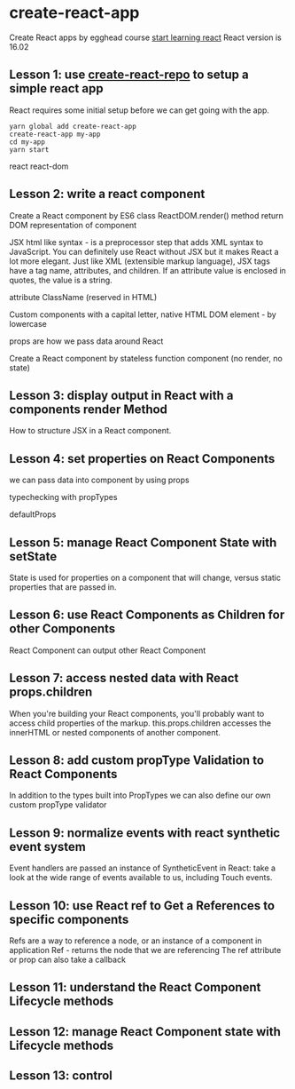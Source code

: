 # create-react-app
Create React apps by egghead course [start learning react](https://egghead.io/courses/start-learning-react)
React version is 16.02


## Lesson 1: use [create-react-repo](https://github.com/facebookincubator/create-react-app) to setup a simple react app
React requires some initial setup before we can get going with the app.
```
yarn global add create-react-app
create-react-app my-app
cd my-app
yarn start
```

react
react-dom


## Lesson 2: write a react component
Create a React component by ES6 class
ReactDOM.render() method return DOM representation of component

JSX html like syntax - is a preprocessor step that adds XML syntax to JavaScript.
You can definitely use React without JSX but it makes React a lot more elegant.
Just like XML (extensible markup language), JSX tags have a tag name, attributes, and children. If an attribute value is enclosed in quotes, the value is a string.

attribute ClassName (reserved in HTML)

Custom components with a capital letter, native HTML DOM element - by lowercase

props are how we pass data around React

Create a React component by stateless function component (no render, no state)


## Lesson 3: display output in React with a components render Method
How to structure JSX in a React component.


## Lesson 4: set properties on React Components
we can pass data into component by using props

typechecking with propTypes

defaultProps


## Lesson 5: manage React Component State with setState
State is used for properties on a component that will change, versus static properties that are passed in.


## Lesson 6: use React Components as Children for other Components
React Component can output other React Component


## Lesson 7: access nested data with React props.children
When you're building your React components, you'll probably want to access child properties of the markup. this.props.children accesses the innerHTML or nested components of another component.


## Lesson 8: add custom propType Validation to React Components
In addition to the types built into PropTypes we can also define our own custom propType validator


## Lesson 9: normalize events with react synthetic event system
Event handlers are passed an instance of SyntheticEvent in React: take a look at the wide range of events available to us, including Touch events.


## Lesson 10: use React ref to Get a References to specific components
Refs are a way to reference a node, or an instance of a component in application
Ref - returns the node that we are referencing
The ref attribute or prop can also take a callback


## Lesson 11: understand the React Component Lifecycle methods

## Lesson 12: manage React Component state with Lifecycle methods

## Lesson 13: control
